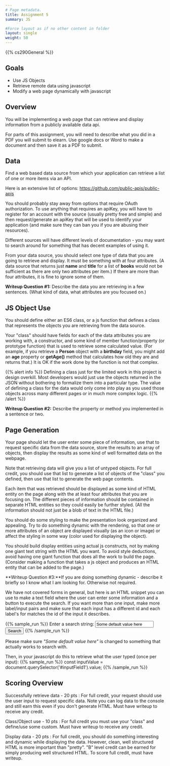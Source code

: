 ```yaml
---
# Page metadata.
title: Assignment 5
summary: JS

#Force layout as if no other content in folder
layout: single
weight: 50
---
```


{{% cs290General %}}

## Goals

* Use JS Objects
* Retrieve remote data using javascript
* Modify a web page dynamically with javascript

## Overview

You will be implementing a web page that can retrieve and display information from
a publicly available data api.

For parts of this assignment, you will need to describe what you did in a PDF you will
submit to elearn. Use google docs or Word to make a document and then save it as a PDF to submit.

## Data

Find a web based data source from which your application can retrieve a list of one
or more items via an API.

Here is an extensive list of options:
https://github.com/public-apis/public-apis

You should probably stay away from options that require OAuth authorization. To use anything that
requires an apiKey, you will have to register for an account with the source (usually pretty
free and simple) and then request/generate an apiKey that will be used to identify your application
(and make sure they can ban you if you are abusing their resources).

Different sources will have different levels of documentation - you may want to search around
for something that has decent examples of using it.

From your data source, you should select one type of data that you are going to retrieve and display.
It must be something with at four attributes. (A data source that returns just **name** and **title**
for a list of **books** would not be sufficient as there are only two attributes per item.) If there
are more than four attributes, it is fine to ignore some of them.

**Writeup Question #1:** Describe the data you are retrieving in a few sentences. (What kind of
data, what attributes are you focused on.)

## JS Object Use

You should define either an ES6 class, or a js function that defines a class that represents the
objects you are retrieving from the data source.

Your "class" should have fields for each of the data attributes you are working with, a constructor,
and some kind of member function/property (or prototype function) that is used to retrieve some calculated
value. (For example, if you retrieve a **Person** object with a **birthday** field, you might add
an **age** property or **getAge()** method that calculates how old they are and returns that.) It is
OK if the work done by the function is not that complex.

{{% alert info %}}
Defining a class just for the limited work in this project is design overkill. Most developers would
just use the objects returned in the JSON without bothering to formalize them into a particular
type. The value of defining a class for the data would only come into play as you used those
objects across many different pages or in much more complex logic.
{{% /alert %}}

**Writeup Question #2:** Describe the property or method you implemented in a sentence or two.

## Page Generation

Your page should let the user enter some piece of information, use that to request specific data
from the data source, store the results to an array of objects, then display the results as some
kind of well formatted data on the webpage.

Note that retrieving data will give you a list of untyped objects. For full credit, you should
use that list to generate a list of objects of the "class" you defined, then use that list
to generate the web page contents.

Each item that was retrieved should be displayed as some kind of HTML entity on the page along
with the at least four attributes that you are focusing on. The different pieces of information
should be contained in separate HTML entities so they could easily be further styled. (All
the information should not just be a blob of text in the HTML file.)

You should do some styling to make the presentation look organized and appealing. Try
to do something dynamic with the rendering, so that one or more attributes of an object are displayed
visually (as an icon or image) or affect the styling in some way (color used for displaying
the object).

You should build display entities using actual js constructs, not by making one giant text string
with the HTML you want. To avoid style deductions, avoid having one giant function that does
all the work to build the page. (Consider making a function that takes a js object and produces
an HTML entity that can be added to the page.)

**Writeup Question #3:**If you are doing something dynamic - describe it briefly so I know what
I am looking for. Otherwise not required.

We have not covered forms in general, but here is an HTML snippet you can use to make a text field
where the user can enter some information and a button to execute the search. If you want more than
one input, make more label/input pairs and make sure that each input has a different id and each
label's for matches the id of the input it describes.

{{% sample_run %}}
    <label for="inputField1">Enter a search string:</label>
    <input type="text" id="inputField1" value="Some default value here">
    <button class="btn btn-primary" id="searchBtn">Search</button>
{{% /sample_run %}}

Please make sure *"Some default value here"* is changed to something that actually works to search
with.

Then, in your javascript do this to retrieve what the user typed (once per input):
{{% sample_run %}}
    const inputValue = document.querySelector('#inputField1').value;
{{% /sample_run %}}

## Scoring Overview

Successfully retrieve data - 20 pts
: For full credit, your request should use the user input to request specific data.
Note you can log data to the console and still earn this even if you don't generate HTML.
Must have writeup to receive any credit.

Class/Object use - 10 pts
: For full credit you must use your "class" and define/use some custom.
Must have writeup to receive any credit.

Display data - 20 pts
: For full credit, you should do something interesting and dynamic while displaying the data.
However, clean, well structured HTML is more important than "pretty". "B" level credit can
be earned for simply producing well structured HTML. To score full credit, must have writeup.
